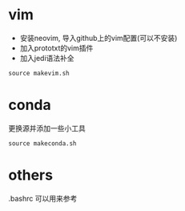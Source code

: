 # vim
- 安装neovim, 导入github上的vim配置(可以不安装)
- 加入prototxt的vim插件
- 加入jedi语法补全

```
source makevim.sh

```

# conda 
更换源并添加一些小工具

```
source makeconda.sh

```

# others
.bashrc 可以用来参考
